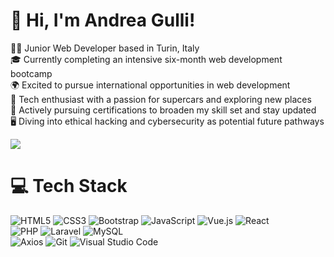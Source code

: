 # 👋 Hi, I'm Andrea Gulli!
👨‍💻 Junior Web Developer based in Turin, Italy<br/>
🎓 Currently completing an intensive six-month web development bootcamp<br/>
🌍 Excited to pursue international opportunities in web development<br/>
🚗 Tech enthusiast with a passion for supercars and exploring new places<br/>
📜 Actively pursuing certifications to broaden my skill set and stay updated<br/>
🖥️ Diving into ethical hacking and cybersecurity as potential future pathways<br/>

<!-- GitHub stats from https://github.com/anuraghazra/github-readme-stats -->
![](https://github-readme-stats.vercel.app/api?username=GulliWeb&theme=radical&hide_border=false&include_all_commits=true&count_private=true)<br/>

# 💻 Tech Stack
<!-- Badges from https://github.com/Ileriayo/markdown-badges -->
![HTML5](https://img.shields.io/badge/html5-%23E34F26.svg?style=for-the-badge&logo=html5&logoColor=white)
![CSS3](https://img.shields.io/badge/css3-%231572B6.svg?style=for-the-badge&logo=css3&logoColor=white)
![Bootstrap](https://img.shields.io/badge/bootstrap-%23563D7C.svg?style=for-the-badge&logo=bootstrap&logoColor=white)
![JavaScript](https://img.shields.io/badge/javascript-%23323330.svg?style=for-the-badge&logo=javascript&logoColor=%23F7DF1E)
![Vue.js](https://img.shields.io/badge/vuejs-%2335495e.svg?style=for-the-badge&logo=vue-dot-js&logoColor=%234FC08D)
![React](https://img.shields.io/badge/react-%2361DAFB.svg?style=for-the-badge&logo=react&logoColor=white)
<br/>
![PHP](https://img.shields.io/badge/php-%23777BB4.svg?style=for-the-badge&logo=php&logoColor=white)
![Laravel](https://img.shields.io/badge/laravel-%23FF2D20.svg?style=for-the-badge&logo=laravel&logoColor=white)
![MySQL](https://img.shields.io/badge/MySQL-%2300f.svg?style=for-the-badge&logo=mysql&logoColor=white)
<br/>
![Axios](https://img.shields.io/badge/axios-%23202020.svg?style=for-the-badge&logo=axios&logoColor=%2361DAFB)
![Git](https://img.shields.io/badge/git-%23F05033.svg?style=for-the-badge&logo=git&logoColor=white)
![Visual Studio Code](https://img.shields.io/badge/Visual%20Studio%20Code-%23007ACC.svg?style=for-the-badge&logo=visual-studio-code&logoColor=white)
